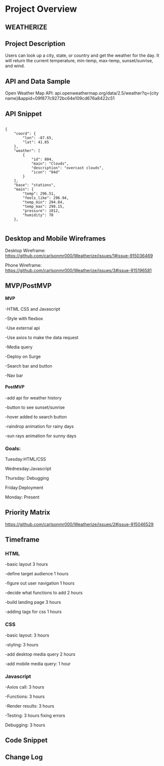 # Project Overview

## WEATHERIZE

## Project Description

Users can look up a city, state, or country and get the weather for the day. It will return the current temperature, min-temp, max-temp, sunset/sunrise, and wind.

## API and Data Sample

Open Weather Map API: api.openweathermap.org/data/2.5/weather?q={city name}&appid=09f877c9272bc64e109cd676a8422c51

## API Snippet
```

{
    "coord": {
        "lon": -87.65,
        "lat": 41.85
    },
    "weather": [
        {
            "id": 804,
            "main": "Clouds",
            "description": "overcast clouds",
            "icon": "04d"
        }
    ],
    "base": "stations",
    "main": {
        "temp": 296.51,
        "feels_like": 296.94,
        "temp_min": 294.84,
        "temp_max": 298.15,
        "pressure": 1012,
        "humidity": 78
    },
    
```
## Desktop and Mobile Wireframes

Desktop Wireframe: https://github.com/carlsonmr000/Weatherize/issues/1#issue-915036469

Phone Wireframe: https://github.com/carlsonmr000/Weatherize/issues/3#issue-915196581

## MVP/PostMVP

#### MVP 

-HTML CSS and Javascript

-Style with flexbox

-Use external api

-Use axios to make the data request

-Media query

-Deploy on Surge

-Search bar and button

-Nav bar

#### PostMVP  

-add api for weather history

-button to see sunset/sunrise

-hover added to search button

-raindrop animation for rainy days

-sun rays animation for sunny days

### Goals: 

Tuesday:HTML/CSS 

Wednesday:Javascript 

Thursday: Debugging

Friday:Deployment

Monday: Present

## Priority Matrix 

https://github.com/carlsonmr000/Weatherize/issues/2#issue-915046529

## Timeframe

### HTML

   -basic layout 3 hours
   
   -define target audience  1 hours
   
   -figure out user navigation  1 hours
   
   -decide what functions to add  2 hours
   
   -build landing page  3 hours
   
   -adding tags for css 1 hours
    
### CSS

   -basic layout: 3 hours
   
   -styling: 3 hours
   
   -add desktop media query 2 hours
   
   -add mobile media query: 1 hour
    
### Javascript
    
   -Axios call: 3 hours
   
   -Functions: 3 hours
   
   -Render results: 3 hours
    
   -Testing: 3 hours
    fixing errors
    
Debugging: 3 hours


## Code Snippet

## Change Log

 
